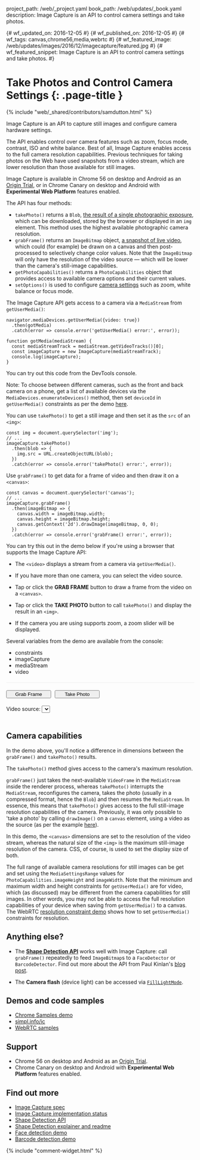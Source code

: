 project_path: /web/_project.yaml
book_path: /web/updates/_book.yaml
description: Image Capture is an API to control camera settings and take photos.

{# wf_updated_on: 2016-12-05 #}
{# wf_published_on: 2016-12-05 #}
{# wf_tags: canvas,chrome56,media,webrtc #}
{# wf_featured_image: /web/updates/images/2016/12/imagecapture/featured.jpg #}
{# wf_featured_snippet: Image Capture is an API to control camera settings and take photos. #}

<style>
#ic-demo .hidden {
display: none;
}

#ic-demo button {
display: block;
float: left;
margin: 0 10px 20px 0;
width: 120px;
}

#ic-demo button:last-of-type {
float: none;
margin: 0 0 20px 0;
}

#ic-demo canvas {
display: block;
margin: 0 0 20px 0;
max-width: 100%;
}

div#ic-demo {
border-top: 1px solid #eee;
margin: 20px 0 0 0;
padding: 20px 0 0 0;
}

#ic-demo img {
display: block;
margin: 0 0 20px 0;
}

#ic-demo input#zoom {
margin: 0 0 20px 0;
width: 100%;
}

#ic-demo select {
margin: 0 0 20px 0;
}

#ic-demo video {
margin: 0 0 20px 0;
vertical-align: top;
max-width: 100%;
}

</style>

# Take Photos and Control Camera Settings {: .page-title }

{% include "web/_shared/contributors/samdutton.html" %}

Image Capture is an API to capture still images and configure camera hardware
settings.

The API enables control over camera features such as zoom, focus mode,
contrast, ISO and white balance. Best of all, Image Capture enables access to
the full camera resolution capabilities. Previous techniques
for taking photos on the Web have used snapshots from a video stream, which are
lower resolution than those available for still images.

Image Capture is available in Chrome 56 on desktop and Android as an
[Origin Trial](https://github.com/jpchase/OriginTrials/blob/gh-pages/developer-guide.md),
or in Chrome Canary on desktop and Android with **Experimental Web Platform**
features enabled.

The API has four methods:

* `takePhoto()` returns a `Blob`, [the result of a single photographic exposure](https://www.w3.org/TR/image-capture/#dom-imagecapture-takephoto),
which can be downloaded, stored by the browser or displayed in an `img` element.
This method uses the highest available photographic camera resolution.
* `grabFrame()` returns an `ImageBitmap` object,
[a snapshot of live video](https://www.w3.org/TR/image-capture/#dom-imagecapture-grabframe),
which could (for example) be drawn on a canvas and then post-processed to
selectively change color values. Note that the `ImageBitmap` will only have the
resolution of the video source — which will be lower than the camera's
still-image capabilities.
* `getPhotoCapabilities()` returns a `PhotoCapabilities` object that provides
access to available camera options and their current values.
* `setOptions()` is used to configure
[camera settings](http://www.w3.org/TR/image-capture/#photosettings) such as
zoom, white balance or focus mode.

The Image Capture API gets access to a camera via a `MediaStream` from `getUserMedia()`:

    navigator.mediaDevices.getUserMedia({video: true})
      .then(gotMedia)
      .catch(error => console.error('getUserMedia() error:', error));

    function gotMedia(mediaStream) {
      const mediaStreamTrack = mediaStream.getVideoTracks()[0];
      const imageCapture = new ImageCapture(mediaStreamTrack);
      console.log(imageCapture);
    }

You can try out this code from the DevTools console.

Note: To choose between different cameras, such as the front and back camera on
a phone, get a list of available devices via the
`MediaDevices.enumerateDevices()` method, then set `deviceId` in `getUserMedia()`
constraints as per the demo [here](https://webrtc.github.io/samples/src/content/devices/input-output/).

You can use `takePhoto()` to get a still image and then set it as the `src` of
an `<img>`:

    const img = document.querySelector('img');
    // ...
    imageCapture.takePhoto()
      .then(blob => {
        img.src = URL.createObjectURL(blob);
      })
      .catch(error => console.error('takePhoto() error:', error));

Use `grabFrame()` to get data for a frame of video and then draw
it on a `<canvas>`:

    const canvas = document.querySelector('canvas');
    // ...
    imageCapture.grabFrame()
      .then(imageBitmap => {
        canvas.width = imageBitmap.width;
        canvas.height = imageBitmap.height;
        canvas.getContext('2d').drawImage(imageBitmap, 0, 0);
      })
      .catch(error => console.error('grabFrame() error:', error));

You can try this out in the demo below if you're using a browser that supports the Image Capture API:

* The `<video>` displays a stream from a camera via `getUserMedia()`.

* If you have more than one camera, you can select the video source.

* Tap or click the **GRAB FRAME** button to draw a frame from the video on a
`<canvas>`.

* Tap or click the **TAKE PHOTO** button to call `takePhoto()` and display the
result in an `<img>`.

* If the camera you are using supports zoom, a zoom slider will be displayed.

Several variables from the demo are available from the console:

* constraints
* imageCapture
* mediaStream
* video

<div id="ic-demo">
  <button id="grabFrame">Grab Frame</button>
  <button id="takePhoto">Take Photo</button>
  <div class="select">
    <label for="videoSource">Video source: </label><select id="videoSource"></select>
  </div>
  <input class="hidden" id="zoom" type="range" step="20">
  <video autoplay class="hidden"></video>
  <canvas class="hidden"></canvas>
  <img class="hidden">
</div>

## Camera capabilities

In the demo above, you'll notice a difference in dimensions between the
`grabFrame()` and `takePhoto()` results.

The `takePhoto()` method gives access to the camera's maximum resolution.

`grabFrame()` just takes the next-available `VideoFrame` in the `MediaStream`
inside the renderer process, whereas `takePhoto()` interrupts the `MediaStream`,
reconfigures the camera, takes the photo (usually in a compressed format,
hence the `Blob`) and then resumes the `MediaStream`. In essence, this means
that `takePhoto()` gives access to the full still-image resolution
capabilities of the camera. Previously, it was only possible to 'take a photo' by
calling `drawImage()` on a `canvas` element, using a video as the source (as per the
example [here](https://webrtc.github.io/samples/src/content/getusermedia/canvas/)).

In this demo, the `<canvas>` dimensions are set to the resolution of the video
stream, whereas the natural size of the `<img>` is the maximum still-image
resolution of the camera. CSS, of course, is used to set the display
size of both.

The full range of available camera resolutions for still images can be get and set
using the `MediaSettingsRange` values for `PhotoCapabilities.imageHeight` and
`imageWidth`. Note that the minimum and maximum width and height constraints for
`getUserMedia()` are for video, which (as discussed) may be different from the
camera capabilities for still images. In other words, you may not be able to
access the full resolution capabilities of your device when saving from
`getUserMedia()` to a canvas. The WebRTC [resolution constraint
demo](https://webrtc.github.io/samples/src/content/getusermedia/resolution)
shows how to set `getUserMedia()` constraints for resolution.

## Anything else?

* The [**Shape Detection API**](https://www.chromestatus.com/feature/4757990523535360) works well with Image Capture: call `grabFrame()`
repeatedly to feed `ImageBitmap`s to a `FaceDetector` or `BarcodeDetector`. Find
out more about the API from Paul Kinlan's [blog post](https://paul.kinlan.me/face-detection/).

* The **Camera flash** (device light) can be accessed via
[`FillLightMode`](https://w3c.github.io/mediacapture-image/#FillLightMode).

## Demos and code samples
* [Chrome Samples demo](https://googlechrome.github.io/samples/image-capture/index.html)
* [simpl.info/ic](https://simpl.info/ic)
* [WebRTC samples](https://webrtc.github.io/samples)

## Support
* Chrome 56 on desktop and Android as an [Origin Trial](https://github.com/jpchase/OriginTrials/blob/gh-pages/developer-guide.md).
* Chrome Canary on desktop and Android with **Experimental Web Platform** features enabled.

## Find out more
* [Image Capture spec](https://www.w3.org/TR/image-capture/)
* [Image Capture implementation status](https://github.com/w3c/mediacapture-image/blob/gh-pages/implementation-status.md)
* [Shape Detection API](https://wicg.github.io/shape-detection-api/#introduction)
* [Shape Detection explainer and readme](https://github.com/WICG/shape-detection-api)
* [Face detection demo](https://codepen.io/miguelao/pen/VKOPdX)
* [Barcode detection demo](https://codepen.io/miguelao/pen/bBWOzM)

{% include "comment-widget.html" %}

<script>
'use strict';

/* globals ImageCapture */

var constraints;
var imageCapture;
var mediaStream;

var grabFrameButton = document.querySelector('#ic-demo button#grabFrame');
var takePhotoButton = document.querySelector('#ic-demo button#takePhoto');

var canvas = document.querySelector('#ic-demo canvas');
var img = document.querySelector('#ic-demo img');
var video = document.querySelector('#ic-demo video');
var videoSelect = document.querySelector('#ic-demo select#videoSource');
var zoomInput = document.querySelector('#ic-demo input#zoom');

grabFrameButton.onclick = grabFrame;
takePhotoButton.onclick = takePhoto;
videoSelect.onchange = getStream;
zoomInput.oninput = setZoom;

// Get a list of available media input (and output) devices.
navigator.mediaDevices.enumerateDevices()
  .then(gotDevices)
  .catch(error => {console.log('enumerateDevices() error: ', error);})
  .then(getStream);


// Get a video stream from the currently selected camera source.
function getStream() {
  if (mediaStream) {
    mediaStream.getTracks().forEach(track => {
      track.stop();
    });
  }
  var videoSource = videoSelect.value;
  constraints = {
    audio: false,
    video: {deviceId: videoSource ? {exact: videoSource} : undefined}
  };
  navigator.mediaDevices.getUserMedia(constraints)
    .then(gotStream)
    .catch(error => {
      console.log('getUserMedia error: ', error);
  });
}

// From the list of media devices available, set up the camera source <select>,
// then get a video stream from the default camera source.
function gotDevices(deviceInfos) {
  for (var i = 0; i !== deviceInfos.length; ++i) {
    var deviceInfo = deviceInfos[i];
    console.log('Found media input or output device: ', deviceInfo);
    var option = document.createElement('option');
    option.value = deviceInfo.deviceId;
    if (deviceInfo.kind === 'videoinput') {
      option.text = deviceInfo.label || 'Camera ' + (videoSelect.length + 1);
      videoSelect.appendChild(option);
    }
  }
}

// Display the stream from the currently selected camera source, and then
// create an ImageCapture object, using the video from the stream.
function gotStream(stream) {
  console.log('getUserMedia() got stream: ', stream);
  mediaStream = stream;
  video.srcObject = stream;
  video.classList.remove('hidden');
  imageCapture = new ImageCapture(stream.getVideoTracks()[0]);
  getCapabilities();
}

// Get the PhotoCapabilities for the currently selected camera source.
function getCapabilities() {
  imageCapture.getPhotoCapabilities().then(function(capabilities) {
    console.log('Camera capabilities:', capabilities);
    if (capabilities.zoom.max > 0) {
      zoomInput.min = capabilities.zoom.min;
      zoomInput.max = capabilities.zoom.max;
      zoomInput.step = capabilities.zoom.step;
      zoomInput.value = capabilities.zoom.current;
      zoomInput.classList.remove('hidden');
    }
  }).catch(function(error) {
    console.log('getCapabilities() error: ', error);
  });
}

// Get an ImageBitmap from the currently selected camera source and
// display this with a canvas element.
function grabFrame() {
  imageCapture.grabFrame().then(function(imageBitmap) {
    console.log('Grabbed frame:', imageBitmap);
    canvas.width = imageBitmap.width;
    canvas.height = imageBitmap.height;
    canvas.getContext('2d').drawImage(imageBitmap, 0, 0);
    canvas.classList.remove('hidden');
  }).catch(function(error) {
    console.log('grabFrame() error: ', error);
  });
}

function setZoom() {
  imageCapture.setOptions({
    zoom: zoomInput.value
  });
}

// Get a Blob from the currently selected camera source and
// display this with an img element.
function takePhoto() {
  imageCapture.takePhoto().then(function(blob) {
    console.log('Took photo:', blob);
    img.classList.remove('hidden');
    img.src = URL.createObjectURL(blob);
  }).catch(function(error) {
    console.log('takePhoto() error: ', error);
  });
}
</script>
